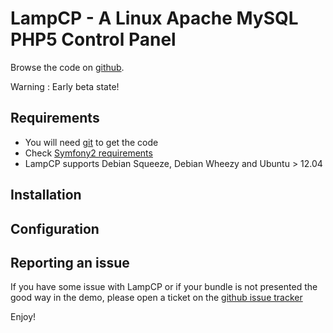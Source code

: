 LampCP - A Linux Apache MySQL PHP5 Control Panel
================================================

Browse the code on [github](https://github.com/jeboehm/LampCP).

Warning : Early beta state!

Requirements
------------

* You will need [git](http://git-scm.com/download) to get the code
* Check [Symfony2 requirements](http://symfony.com/doc/2.0/reference/requirements.html)
* LampCP supports Debian Squeeze, Debian Wheezy and Ubuntu > 12.04

Installation
------------



Configuration
-------------



Reporting an issue
------------------

If you have some issue with LampCP or if your bundle is not presented
the good way in the demo, please open a ticket on the
[github issue tracker](https://github.com/jeboehm/LampCP/issues)

Enjoy!
